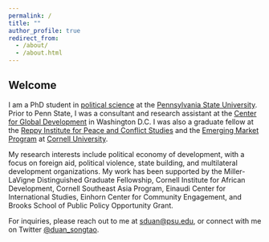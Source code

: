 ```yaml
---
permalink: /
title: ""
author_profile: true
redirect_from: 
  - /about/
  - /about.html
---
```

## Welcome

I am a PhD student in [political science](https://polisci.la.psu.edu/people/duan-songtao/) at the [Pennsylvania State University](https://www.psu.edu/). Prior to Penn State, I was a consultant and research assistant at the [Center for Global Development](https://www.cgdev.org/) in Washington D.C. I was also a graduate fellow at the [Reppy Institute for Peace and Conflict Studies](https://einaudi.cornell.edu/programs/reppy-institute-peace-and-conflict-studies) and the [Emerging Market Program](https://emergingmarkets.dyson.cornell.edu/smart/smart-2022-23/) at [Cornell University](https://www.cornell.edu/).

My research interests include political economy of development, with a focus on foreign aid, political violence, state building, and multilateral development organizations.  My work has been supported by the  Miller-LaVigne Distinguished Graduate Fellowship, Cornell Institute for African Development, Cornell Southeast Asia Program, Einaudi Center for International Studies, Einhorn Center for Community Engagement, and Brooks School of Public Policy Opportunity Grant.  

For inquiries, please reach out to me at [sduan@psu.edu](mailto:sduan@psu.edu), or connect with me on Twitter [@duan_songtao](https://twitter.com/duan_songtao).

